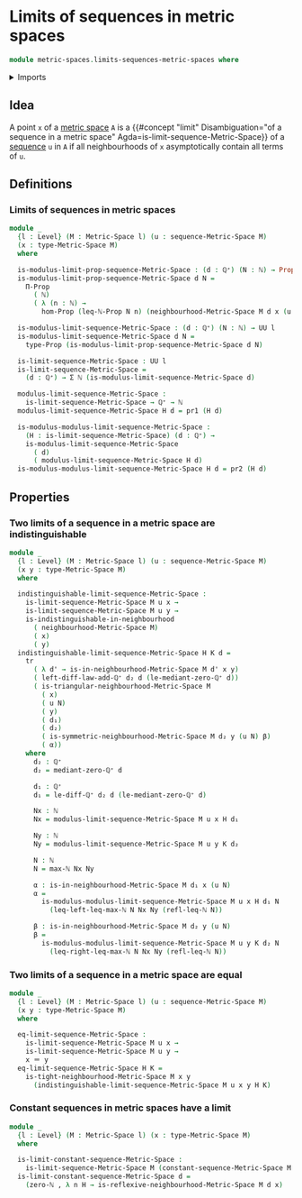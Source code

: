 # Limits of sequences in metric spaces

```agda
module metric-spaces.limits-sequences-metric-spaces where
```

<details><summary>Imports</summary>

```agda
open import elementary-number-theory.inequality-natural-numbers
open import elementary-number-theory.maximum-natural-numbers
open import elementary-number-theory.natural-numbers
open import elementary-number-theory.positive-rational-numbers

open import foundation.dependent-pair-types
open import foundation.identity-types
open import foundation.propositions
open import foundation.sequences
open import foundation.transport-along-identifications
open import foundation.universe-levels

open import metric-spaces.metric-spaces
open import metric-spaces.neighbourhood-relations
open import metric-spaces.sequences-metric-spaces
```

</details>

## Idea

A point `x` of a [metric space](metric-spaces.metric-spaces.md) `A` is a
{{#concept "limit" Disambiguation="of a sequence in a metric space" Agda=is-limit-sequence-Metric-Space}}
of a [sequence](metric-spaces.sequences-metric-spaces.md) `u` in `A` if all
neighbourhoods of `x` asymptotically contain all terms of `u`.

## Definitions

### Limits of sequences in metric spaces

```agda
module _
  {l : Level} (M : Metric-Space l) (u : sequence-Metric-Space M)
  (x : type-Metric-Space M)
  where

  is-modulus-limit-prop-sequence-Metric-Space : (d : ℚ⁺) (N : ℕ) → Prop l
  is-modulus-limit-prop-sequence-Metric-Space d N =
    Π-Prop
      ( ℕ)
      ( λ (n : ℕ) →
        hom-Prop (leq-ℕ-Prop N n) (neighbourhood-Metric-Space M d x (u n)))

  is-modulus-limit-sequence-Metric-Space : (d : ℚ⁺) (N : ℕ) → UU l
  is-modulus-limit-sequence-Metric-Space d N =
    type-Prop (is-modulus-limit-prop-sequence-Metric-Space d N)

  is-limit-sequence-Metric-Space : UU l
  is-limit-sequence-Metric-Space =
    (d : ℚ⁺) → Σ ℕ (is-modulus-limit-sequence-Metric-Space d)

  modulus-limit-sequence-Metric-Space :
    is-limit-sequence-Metric-Space → ℚ⁺ → ℕ
  modulus-limit-sequence-Metric-Space H d = pr1 (H d)

  is-modulus-modulus-limit-sequence-Metric-Space :
    (H : is-limit-sequence-Metric-Space) (d : ℚ⁺) →
    is-modulus-limit-sequence-Metric-Space
      ( d)
      ( modulus-limit-sequence-Metric-Space H d)
  is-modulus-modulus-limit-sequence-Metric-Space H d = pr2 (H d)
```

## Properties

### Two limits of a sequence in a metric space are indistinguishable

```agda
module _
  {l : Level} (M : Metric-Space l) (u : sequence-Metric-Space M)
  (x y : type-Metric-Space M)
  where

  indistinguishable-limit-sequence-Metric-Space :
    is-limit-sequence-Metric-Space M u x →
    is-limit-sequence-Metric-Space M u y →
    is-indistinguishable-in-neighbourhood
      ( neighbourhood-Metric-Space M)
      ( x)
      ( y)
  indistinguishable-limit-sequence-Metric-Space H K d =
    tr
      ( λ d' → is-in-neighbourhood-Metric-Space M d' x y)
      ( left-diff-law-add-ℚ⁺ d₂ d (le-mediant-zero-ℚ⁺ d))
      ( is-triangular-neighbourhood-Metric-Space M
        ( x)
        ( u N)
        ( y)
        ( d₁)
        ( d₂)
        ( is-symmetric-neighbourhood-Metric-Space M d₂ y (u N) β)
        ( α))
    where
      d₂ : ℚ⁺
      d₂ = mediant-zero-ℚ⁺ d

      d₁ : ℚ⁺
      d₁ = le-diff-ℚ⁺ d₂ d (le-mediant-zero-ℚ⁺ d)

      Nx : ℕ
      Nx = modulus-limit-sequence-Metric-Space M u x H d₁

      Ny : ℕ
      Ny = modulus-limit-sequence-Metric-Space M u y K d₂

      N : ℕ
      N = max-ℕ Nx Ny

      α : is-in-neighbourhood-Metric-Space M d₁ x (u N)
      α =
        is-modulus-modulus-limit-sequence-Metric-Space M u x H d₁ N
          (leq-left-leq-max-ℕ N Nx Ny (refl-leq-ℕ N))

      β : is-in-neighbourhood-Metric-Space M d₂ y (u N)
      β =
        is-modulus-modulus-limit-sequence-Metric-Space M u y K d₂ N
          (leq-right-leq-max-ℕ N Nx Ny (refl-leq-ℕ N))
```

### Two limits of a sequence in a metric space are equal

```agda
module _
  {l : Level} (M : Metric-Space l) (u : sequence-Metric-Space M)
  (x y : type-Metric-Space M)
  where

  eq-limit-sequence-Metric-Space :
    is-limit-sequence-Metric-Space M u x →
    is-limit-sequence-Metric-Space M u y →
    x ＝ y
  eq-limit-sequence-Metric-Space H K =
    is-tight-neighbourhood-Metric-Space M x y
      (indistinguishable-limit-sequence-Metric-Space M u x y H K)
```

### Constant sequences in metric spaces have a limit

```agda
module _
  {l : Level} (M : Metric-Space l) (x : type-Metric-Space M)
  where

  is-limit-constant-sequence-Metric-Space :
    is-limit-sequence-Metric-Space M (constant-sequence-Metric-Space M x) x
  is-limit-constant-sequence-Metric-Space d =
    (zero-ℕ , λ n H → is-reflexive-neighbourhood-Metric-Space M d x)
```
